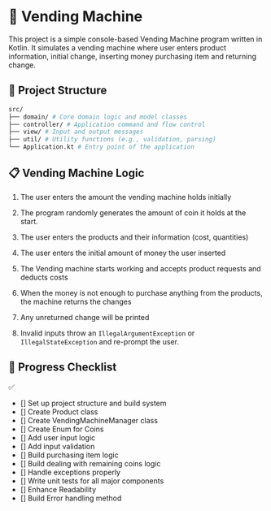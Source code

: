 # 🎰 Vending Machine

This project is a simple console-based Vending Machine program written in Kotlin. It simulates a vending machine where user enters product information, initial change, inserting money purchasing item and returning change.

## 📂 Project Structure

```bash
src/
├── domain/ # Core domain logic and model classes
├── controller/ # Application command and flow control
├── view/ # Input and output messages
├── util/ # Utility functions (e.g., validation, parsing)
└── Application.kt # Entry point of the application
```

## 📋 Vending Machine Logic

1. The user enters the amount the vending machine holds initially
2. The program randomly generates the amount of coin it holds at the start.
3. The user enters the products and their information (cost, quantities)
4. The user enters the initial amount of money the user inserted
5. The Vending machine starts working and accepts product requests and deducts costs
6. When the money is not enough to purchase anything from the products, the machine returns the changes
7. Any unreturned change will be printed

8. Invalid inputs throw an `IllegalArgumentException` or `IllegalStateException` and re-prompt the user.

## 🚧 Progress Checklist
✅
- [] Set up project structure and build system
- [] Create Product class
- [] Create VendingMachineManager class
- [] Create Enum for Coins
- [] Add user input logic
- [] Add input validation
- [] Build purchasing item logic
- [] Build dealing with remaining coins logic
- [] Handle exceptions properly
- [] Write unit tests for all major components
- [] Enhance Readability
- [] Build Error handling method